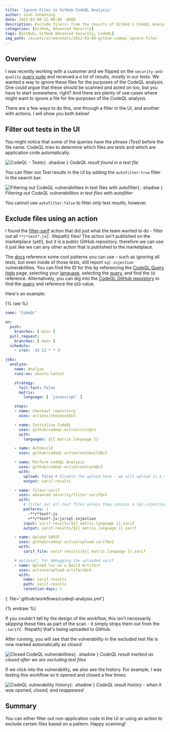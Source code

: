 ```yaml
---
title: 'Ignore Files in GitHub CodeQL Analysis'
author: Josh Johanning
date: 2022-03-08 12:00:00 -0600
description: Exclude file(s) from the results of GitHub's CodeQL Analysis tool (part of GitHub Advanced Security)
categories: [GitHub, Advanced Security]
tags: [GitHub, GitHub Advanced Security, CodeQL]
img_path: /assets/screenshots/2022-03-09-github-codeql-ignore-files
---
```


## Overview

I was recently working with a customer and we flipped on the `security-and-quality` [query suite](https://docs.github.com/en/enterprise-cloud@latest/code-security/code-scanning/automatically-scanning-your-code-for-vulnerabilities-and-errors/configuring-code-scanning#running-additional-queries) and received a _a lot_ of results, mostly in our tests. We wanted a way to ignore these files for the purposes of the CodeQL analysis. One could argue that these should be scanned and acted on too, but you have to start somewhere, right? And there are plenty of use cases where might want to ignore a file for the purposes of the CodeQL analysis.

There are a few ways to do this, one through a filter in the UI, and another with actions. I will show you both below!

## Filter out tests in the UI

You might notice that some of the queries have the phrase _(Test)_ before the file name. CodeQL tries to determine which files are tests and which are application code automatically:

![CodeQL - Tests](codeql-test.png){: .shadow }
_CodeQL result found in a test file_

You can filter out *Test* results in the UI by adding the `autofilter:true` filter in the search bar:

![Filtering out CodeQL vulnerabilities in test files with autofilter](codeql-test-autofilter.png){: .shadow }
_Filtering out CodeQL vulnerabilities in test files with autofilter_

You cannot use `autofilter:false` to filter *only* test results, however.

## Exclude files using an action

I found the [filter-sarif](https://github.com/zbazztian/filter-sarif) action that did just what the team wanted to do - filter out all `**/*test*.js`{: .filepath} files! The action isn't published on the marketplace (yet!), but it is a public GitHub repository, therefore we can use it just like we can any other action that is published to the marketplace. 

The [docs](https://github.com/zbazztian/filter-sarif#patterns) reference some cool patterns you can use - such as ignoring all tests, but even inside of those tests, still report `sql-injection` vulnerabilities. You can find the ID for this by referencing the [CodeQL Query Help](https://codeql.github.com/codeql-query-help/) page, selecting your [language](https://codeql.github.com/codeql-query-help/javascript/), selecting the [query](https://codeql.github.com/codeql-query-help/javascript/js-sql-injection/), and find the `ID` reference. Alternatively, you can dig into the [CodeQL GitHub repoistory](https://github.com/github/codeql) to find the [query](https://github.com/github/codeql/blob/main/javascript/ql/src/Security/CWE-089/SqlInjection.ql) and reference the `@ID` value.

Here's an example:

{% raw %}

```yml
name: "CodeQL"

on:
  push:
    branches: [ main ]
  pull_request:
    branches: [ main ]
  schedule:
    - cron: '43 22 * * 3'

jobs:
  analyze:
    name: Analyze
    runs-on: ubuntu-latest

    strategy:
      fail-fast: false
      matrix:
        language: [ 'javascript' ]

    steps:
    - name: Checkout repository
      uses: actions/checkout@v3

    - name: Initialize CodeQL
      uses: github/codeql-action/init@v2
      with:
        languages: ${{ matrix.language }}

    - name: Autobuild
      uses: github/codeql-action/autobuild@v2

    - name: Perform CodeQL Analysis
      uses: github/codeql-action/analyze@v2
      with:
        upload: false # disable the upload here - we will upload in a different action
        output: sarif-results

    - name: filter-sarif
      uses: advanced-security/filter-sarif@v1
      with:
        # filter out all test files unless they contain a sql-injection vulnerability
        patterns: |
          -**/*test*.js
          +**/*test*.js:js/sql-injection
        input: sarif-results/${{ matrix.language }}.sarif
        output: sarif-results/${{ matrix.language }}.sarif

    - name: Upload SARIF
      uses: github/codeql-action/upload-sarif@v2
      with:
        sarif_file: sarif-results/${{ matrix.language }}.sarif

    # optional: for debugging the uploaded sarif
    - name: Upload loc as a Build Artifact
      uses: actions/upload-artifact@v3
      with:
        name: sarif-results
        path: sarif-results
        retention-days: 1
```
{: file='.github/workflows/codeql-analysis.yml'}

{% endraw %}

If you couldn't tell by the design of the workflow, this isn't necessarily _skipping_ these files as part of the scan - it simply strips them out from the `.sarif`{: .filepath} that's being uploaded to GitHub.

After running, you will see that the vulnerability in the excluded test file is now marked automatically as _closed:_

![Closed CodeQL vulnerabilities](codeql-closed.png){: .shadow }
_CodeQL result marked as closed after we are excluding test files_

If we click into the vulnerability, we also see the history. For example, I was testing this workflow so it opened and closed a few times:

![CodeQL vulnerability history](codeql-history.png){: .shadow }
_CodeQL result history - when it was opened, closed, and reappeared_

## Summary

You can either filter out non-application code in the UI or using an action to exclude certain files based on a pattern. Happy scanning!

